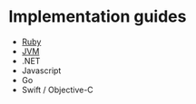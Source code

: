 # Implementation guides

* [Ruby](/ruby.md)
* [JVM](/.jvm.md)
* .NET
* Javascript
* Go
* Swift \/ Objective-C

